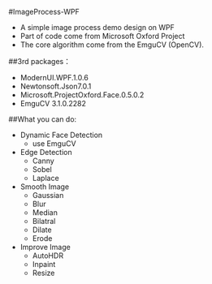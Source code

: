 #ImageProcess-WPF
 - A simple image process demo design on WPF
 - Part of code come from Microsoft Oxford Project
 - The core algorithm come from the EmguCV (OpenCV).



##3rd packages：

- ModernUI.WPF.1.0.6
- Newtonsoft.Json7.0.1
- Microsoft.ProjectOxford.Face.0.5.0.2
- EmguCV 3.1.0.2282



##What you can do:

- Dynamic Face Detection
  - use EmguCV
- Edge Detection
  - Canny
  - Sobel
  - Laplace
- Smooth Image
  - Gaussian
  - Blur
  - Median
  - Bilatral
  - Dilate
  - Erode
- Improve Image
  - AutoHDR
  - Inpaint
  - Resize
